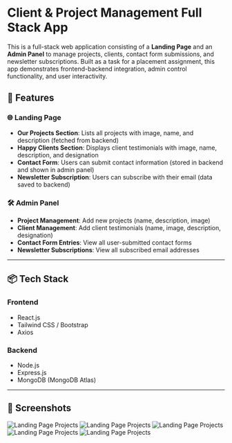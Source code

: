 # Client & Project Management Full Stack App

This is a full-stack web application consisting of a **Landing Page** and an **Admin Panel** to manage projects, clients, contact form submissions, and newsletter subscriptions. Built as a task for a placement assignment, this app demonstrates frontend-backend integration, admin control functionality, and user interactivity.

## 🧩 Features

### 🌐 Landing Page
- **Our Projects Section**: Lists all projects with image, name, and description (fetched from backend)
- **Happy Clients Section**: Displays client testimonials with image, name, description, and designation
- **Contact Form**: Users can submit contact information (stored in backend and shown in admin panel)
- **Newsletter Subscription**: Users can subscribe with their email (data saved to backend)

### 🛠️ Admin Panel
- **Project Management**: Add new projects (name, description, image)
- **Client Management**: Add client testimonials (name, image, description, designation)
- **Contact Form Entries**: View all user-submitted contact forms
- **Newsletter Subscriptions**: View all subscribed email addresses

---

## 📦 Tech Stack

### Frontend
- React.js  
- Tailwind CSS / Bootstrap  
- Axios

### Backend
- Node.js  
- Express.js  
- MongoDB (MongoDB Atlas)

---

## 📸 Screenshots
![Landing Page Projects](image/p1.png)
![Landing Page Projects](image/p2.png)
![Landing Page Projects](image/p3.png)
![Landing Page Projects](image/p4.png)
![Landing Page Projects](image/p5.png)



